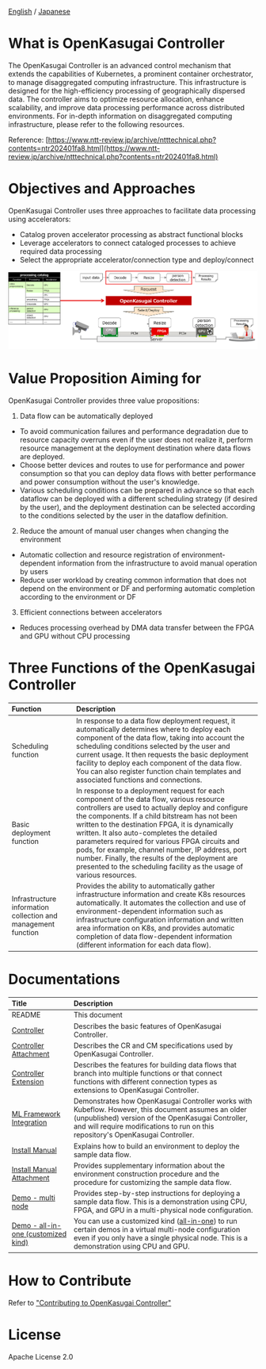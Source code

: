 [English](./README.md) / [Japanese](./README_jp.md)

# What is OpenKasugai Controller

The OpenKasugai Controller is an advanced control mechanism that extends the capabilities of Kubernetes, a prominent container orchestrator, to manage disaggregated computing infrastructure. This infrastructure is designed for the high-efficiency processing of geographically dispersed data. The controller aims to optimize resource allocation, enhance scalability, and improve data processing performance across distributed environments. For in-depth information on disaggregated computing infrastructure, please refer to the following resources.

Reference: [https://www.ntt-review.jp/archive/ntttechnical.php?contents=ntr202401fa8.html](https://www.ntt-review.jp/archive/ntttechnical.php?contents=ntr202401fa8.html)

# Objectives and Approaches

OpenKasugai Controller uses three approaches to facilitate data processing using accelerators:
- Catalog proven accelerator processing as abstract functional blocks
- Leverage accelerators to connect cataloged processes to achieve required data processing
- Select the appropriate accelerator/connection type and deploy/connect

![](./docs/_images/OpenKasugai-Controller_en.png)

# Value Proposition Aiming for

OpenKasugai Controller provides three value propositions:
1. Data flow can be automatically deployed
  - To avoid communication failures and performance degradation due to resource capacity overruns even if the user does not realize it, perform resource management at the deployment destination where data flows are deployed.
  - Choose better devices and routes to use for performance and power consumption so that you can deploy data flows with better performance and power consumption without the user's knowledge.
  - Various scheduling conditions can be prepared in advance so that each dataflow can be deployed with a different scheduling strategy (if desired by the user), and the deployment destination can be selected according to the conditions selected by the user in the dataflow definition.
2. Reduce the amount of manual user changes when changing the environment
  - Automatic collection and resource registration of environment-dependent information from the infrastructure to avoid manual operation by users
  - Reduce user workload by creating common information that does not depend on the environment or DF and performing automatic completion according to the environment or DF
3. Efficient connections between accelerators
  - Reduces processing overhead by DMA data transfer between the FPGA and GPU without CPU processing

# Three Functions of the OpenKasugai Controller

| Function | Description |
|:--|:--|
| Scheduling function | In response to a data flow deployment request, it automatically determines where to deploy each component of the data flow, taking into account the scheduling conditions selected by the user and current usage. It then requests the basic deployment facility to deploy each component of the data flow. You can also register function chain templates and associated functions and connections. |
| Basic deployment function | In response to a deployment request for each component of the data flow, various resource controllers are used to actually deploy and configure the components. If a child bitstream has not been written to the destination FPGA, it is dynamically written. It also auto-completes the detailed parameters required for various FPGA circuits and pods, for example, channel number, IP address, port number. Finally, the results of the deployment are presented to the scheduling facility as the usage of various resources. |
| Infrastructure information collection and management function | Provides the ability to automatically gather infrastructure information and create K8s resources automatically. It automates the collection and use of environment-dependent information such as infrastructure configuration information and written area information on K8s, and provides automatic completion of data flow-dependent information (different information for each data flow). |

# Documentations

| Title | Description |
|:--|:--|
|README| This document |
| [Controller](./docs/Architecture/en/OpenKasugai-Controller.pdf)| Describes the basic features of OpenKasugai Controller. |
| [Controller Attachment](./docs/Architecture/en/OpenKasugai-Controller_Attachment1.pdf)| Describes the CR and CM specifications used by OpenKasugai Controller. |
| [Controller Extension](./docs/Architecture/en/OpenKasugai-Controller-Extensions.pdf)| Describes the features for building data flows that branch into multiple functions or that connect functions with different connection types as extensions to OpenKasugai Controller. |
| [ML Framework Integration](./docs/Miscs/apfw/README.md)| Demonstrates how OpenKasugai Controller works with Kubeflow. However, this document assumes an older (unpublished) version of the OpenKasugai Controller, and will require modifications to run on this repository's OpenKasugai Controller. |
| [Install Manual](./docs/InstallManual/en/OpenKasugai-Controller-InstallManual.pdf)| Explains how to build an environment to deploy the sample data flow. |
| [Install Manual Attachment](./docs/InstallManual/en/OpenKasugai-Controller-InstallManual_Attachment1.pdf)| Provides supplementary information about the environment construction procedure and the procedure for customizing the sample data flow. |
| [Demo - multi node](./docs/Demonstrations/en/OpenKasugai-Demo.pdf)| Provides step-by-step instructions for deploying a sample data flow. This is a demonstration using CPU, FPGA, and GPU in a multi-physical node configuration. |
| [Demo - all-in-one (customized kind)](./docs/Demonstrations/en/OpenKasugai-Demo-for-All-in-One.pdf)| You can use a customized kind ([all-in-one](https://github.com/openkasugai/all-in-one)) to run certain demos in a virtual multi-node configuration even if you only have a single physical node. This is a demonstration using CPU and GPU. |

# How to Contribute

Refer to ["Contributing to OpenKasugai Controller"](./CONTRIBUTING.md)

# License

Apache License 2.0
